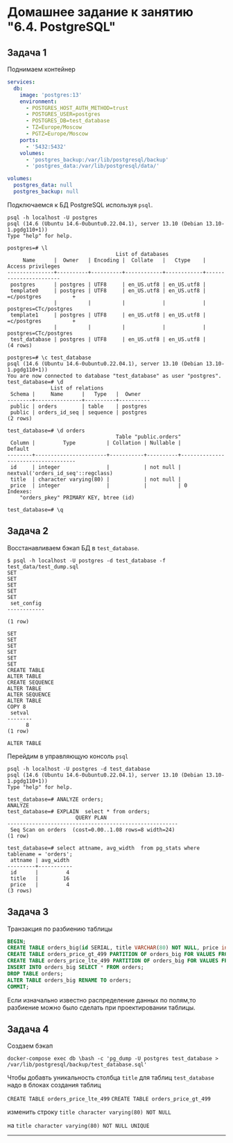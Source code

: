 # Домашнее задание к занятию "6.4. PostgreSQL"

## Задача 1

Поднимаем контейнер 

```yaml
services:
  db:
    image: 'postgres:13'
    environment:
      - POSTGRES_HOST_AUTH_METHOD=trust
      - POSTGRES_USER=postgres
      - POSTGRES_DB=test_database
      - TZ=Europe/Moscow
      - PGTZ=Europe/Moscow
    ports:
      - '5432:5432'
    volumes:
      - 'postgres_backup:/var/lib/postgresql/backup'
      - 'postgres_data:/var/lib/postgresql/data/'

volumes:
  postgres_data: null
  postgres_backup: null
```

Подключаемся  к БД PostgreSQL используя `psql`.

```console
psql -h localhost -U postgres 
psql (14.6 (Ubuntu 14.6-0ubuntu0.22.04.1), server 13.10 (Debian 13.10-1.pgdg110+1))
Type "help" for help.

postgres=# \l
                                   List of databases
     Name      |  Owner   | Encoding |  Collate   |   Ctype    |   Access privileges   
---------------+----------+----------+------------+------------+-----------------------
 postgres      | postgres | UTF8     | en_US.utf8 | en_US.utf8 | 
 template0     | postgres | UTF8     | en_US.utf8 | en_US.utf8 | =c/postgres          +
               |          |          |            |            | postgres=CTc/postgres
 template1     | postgres | UTF8     | en_US.utf8 | en_US.utf8 | =c/postgres          +
               |          |          |            |            | postgres=CTc/postgres
 test_database | postgres | UTF8     | en_US.utf8 | en_US.utf8 | 
(4 rows)

postgres=# \c test_database
psql (14.6 (Ubuntu 14.6-0ubuntu0.22.04.1), server 13.10 (Debian 13.10-1.pgdg110+1))
You are now connected to database "test_database" as user "postgres".
test_database=# \d
              List of relations
 Schema |     Name      |   Type   |  Owner   
--------+---------------+----------+----------
 public | orders        | table    | postgres
 public | orders_id_seq | sequence | postgres
(2 rows)

test_database=# \d orders
                                   Table "public.orders"
 Column |         Type          | Collation | Nullable |              Default               
--------+-----------------------+-----------+----------+------------------------------------
 id     | integer               |           | not null | nextval('orders_id_seq'::regclass)
 title  | character varying(80) |           | not null | 
 price  | integer               |           |          | 0
Indexes:
    "orders_pkey" PRIMARY KEY, btree (id)

test_database=# \q

```


## Задача 2


Восстанавливаем бэкап БД в `test_database`.

```console
$ psql -h localhost -U postgres -d test_database -f test_data/test_dump.sql 
SET
SET
SET
SET
SET
 set_config 
------------
 
(1 row)

SET
SET
SET
SET
SET
SET
CREATE TABLE
ALTER TABLE
CREATE SEQUENCE
ALTER TABLE
ALTER SEQUENCE
ALTER TABLE
COPY 8
 setval 
--------
      8
(1 row)

ALTER TABLE
```

Перейдим в управляющую консоль `psql`

```console
psql -h localhost -U postgres -d test_database 
psql (14.6 (Ubuntu 14.6-0ubuntu0.22.04.1), server 13.10 (Debian 13.10-1.pgdg110+1))
Type "help" for help.

test_database=# ANALYZE orders;
ANALYZE
test_database=# EXPLAIN  select * from orders;
                      QUERY PLAN                       
-------------------------------------------------------
 Seq Scan on orders  (cost=0.00..1.08 rows=8 width=24)
(1 row)

test_database=# select attname, avg_width  from pg_stats where tablename = 'orders';
 attname | avg_width 
---------+-----------
 id      |         4
 title   |        16
 price   |         4
(3 rows)
```

## Задача 3

Транзакция по разбиению таблицы

```sql
BEGIN;
CREATE TABLE orders_big(id SERIAL, title VARCHAR(80) NOT NULL, price integer DEFAULT 0) PARTITION BY RANGE (price);
CREATE TABLE orders_price_gt_499 PARTITION OF orders_big FOR VALUES FROM (500) TO (2147483647);
CREATE TABLE orders_price_lte_499 PARTITION OF orders_big FOR VALUES FROM (0) TO (500);
INSERT INTO orders_big SELECT * FROM orders;
DROP TABLE orders;
ALTER TABLE orders_big RENAME TO orders;
COMMIT;
```

Если изначально известно распределение данных по полям,то разбиение можно было сделать при проектировании таблицы.

## Задача 4

Создаем бэкап

`docker-compose exec db \bash -c 'pg_dump -U postgres test_database > /var/lib/postgresql/backup/test_database.sql'`

Чтобы добавть уникальность столбца `title` для таблиц `test_database` надо в блоках  создания таблиц

`CREATE TABLE orders_price_lte_499`
`CREATE TABLE orders_price_gt_499`

изменить  строку `title character varying(80) NOT NULL`

на `title character varying(80) NOT NULL UNIQUE`

---
